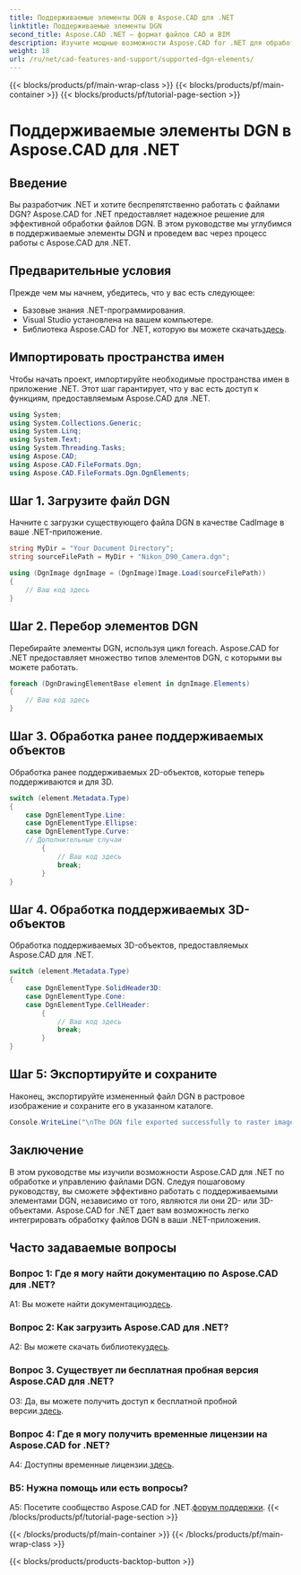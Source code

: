 ```yaml
---
title: Поддерживаемые элементы DGN в Aspose.CAD для .NET
linktitle: Поддерживаемые элементы DGN
second_title: Aspose.CAD .NET — формат файлов CAD и BIM
description: Изучите мощные возможности Aspose.CAD for .NET для обработки файлов DGN. Следуйте нашему пошаговому руководству, чтобы без проблем работать с 2D- и 3D-элементами.
weight: 18
url: /ru/net/cad-features-and-support/supported-dgn-elements/
---
```


{{< blocks/products/pf/main-wrap-class >}}
{{< blocks/products/pf/main-container >}}
{{< blocks/products/pf/tutorial-page-section >}}

# Поддерживаемые элементы DGN в Aspose.CAD для .NET

## Введение

Вы разработчик .NET и хотите беспрепятственно работать с файлами DGN? Aspose.CAD for .NET предоставляет надежное решение для эффективной обработки файлов DGN. В этом руководстве мы углубимся в поддерживаемые элементы DGN и проведем вас через процесс работы с Aspose.CAD для .NET.

## Предварительные условия

Прежде чем мы начнем, убедитесь, что у вас есть следующее:

- Базовые знания .NET-программирования.
- Visual Studio установлена на вашем компьютере.
-  Библиотека Aspose.CAD for .NET, которую вы можете скачать[здесь](https://releases.aspose.com/cad/net/).

## Импортировать пространства имен

Чтобы начать проект, импортируйте необходимые пространства имен в приложение .NET. Этот шаг гарантирует, что у вас есть доступ к функциям, предоставляемым Aspose.CAD для .NET.

```csharp
using System;
using System.Collections.Generic;
using System.Linq;
using System.Text;
using System.Threading.Tasks;
using Aspose.CAD;
using Aspose.CAD.FileFormats.Dgn;
using Aspose.CAD.FileFormats.Dgn.DgnElements;
```

## Шаг 1. Загрузите файл DGN

Начните с загрузки существующего файла DGN в качестве CadImage в ваше .NET-приложение.

```csharp
string MyDir = "Your Document Directory";
string sourceFilePath = MyDir + "Nikon_D90_Camera.dgn";

using (DgnImage dgnImage = (DgnImage)Image.Load(sourceFilePath))
{
    // Ваш код здесь
}
```

## Шаг 2. Перебор элементов DGN

Перебирайте элементы DGN, используя цикл foreach. Aspose.CAD for .NET предоставляет множество типов элементов DGN, с которыми вы можете работать.

```csharp
foreach (DgnDrawingElementBase element in dgnImage.Elements)
{
    // Ваш код здесь
}
```

## Шаг 3. Обработка ранее поддерживаемых объектов

Обработка ранее поддерживаемых 2D-объектов, которые теперь поддерживаются и для 3D.

```csharp
switch (element.Metadata.Type)
{
    case DgnElementType.Line:
    case DgnElementType.Ellipse:
    case DgnElementType.Curve:
    // Дополнительные случаи
        {
            // Ваш код здесь
            break;
        }
}
```

## Шаг 4. Обработка поддерживаемых 3D-объектов

Обработка поддерживаемых 3D-объектов, предоставляемых Aspose.CAD для .NET.

```csharp
switch (element.Metadata.Type)
{
    case DgnElementType.SolidHeader3D:
    case DgnElementType.Cone:
    case DgnElementType.CellHeader:
        {
            // Ваш код здесь
            break;
        }
}
```

## Шаг 5: Экспортируйте и сохраните

Наконец, экспортируйте измененный файл DGN в растровое изображение и сохраните его в указанном каталоге.

```csharp
Console.WriteLine("\nThe DGN file exported successfully to raster image.\nFile saved at " + MyDir);
```

## Заключение

В этом руководстве мы изучили возможности Aspose.CAD для .NET по обработке и управлению файлами DGN. Следуя пошаговому руководству, вы сможете эффективно работать с поддерживаемыми элементами DGN, независимо от того, являются ли они 2D- или 3D-объектами. Aspose.CAD for .NET дает вам возможность легко интегрировать обработку файлов DGN в ваши .NET-приложения.

## Часто задаваемые вопросы

### Вопрос 1: Где я могу найти документацию по Aspose.CAD для .NET?

 A1: Вы можете найти документацию[здесь](https://reference.aspose.com/cad/net/).

### Вопрос 2: Как загрузить Aspose.CAD для .NET?

 A2: Вы можете скачать библиотеку[здесь](https://releases.aspose.com/cad/net/).

### Вопрос 3. Существует ли бесплатная пробная версия Aspose.CAD для .NET?

 О3: Да, вы можете получить доступ к бесплатной пробной версии.[здесь](https://releases.aspose.com/).

### Вопрос 4: Где я могу получить временные лицензии на Aspose.CAD for .NET?

 A4: Доступны временные лицензии.[здесь](https://purchase.aspose.com/temporary-license/).

### В5: Нужна помощь или есть вопросы?

 A5: Посетите сообщество Aspose.CAD for .NET.[форум поддержки](https://forum.aspose.com/c/cad/19).
{{< /blocks/products/pf/tutorial-page-section >}}

{{< /blocks/products/pf/main-container >}}
{{< /blocks/products/pf/main-wrap-class >}}

{{< blocks/products/products-backtop-button >}}
